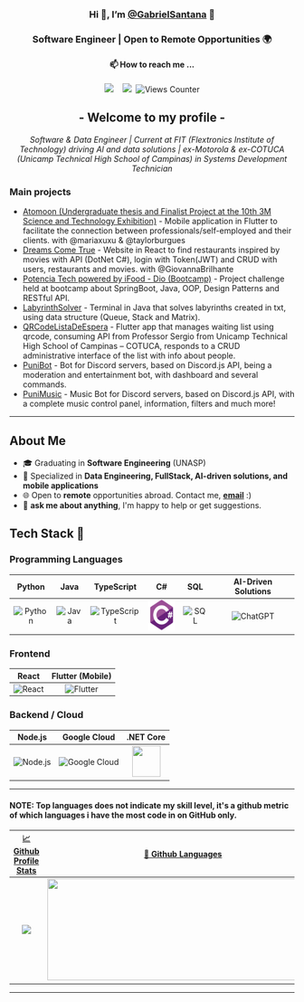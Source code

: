 <h3 align="center">
Hi 👋, I’m <a href="https://www.linkedin.com/in/gabriel-santana-silva" target="_blank" rel="noreferrer">@GabrielSantana</a> 🌟
</h3> 
<h3 align="center">Software Engineer | Open to Remote Opportunities 🌍</h3>

<div align="center"> 
  <h4>📫 How to reach me ...</h4>
  <a href="https://www.linkedin.com/in/gabriel-santana-silva" target="_blank"><img src="https://custom-icon-badges.demolab.com/badge/LinkedIn-0A66C2?logo=linkedin-white&logoColor=fff" height="35"></a>
  &nbsp;&nbsp;
  <a href="mailto:gabriel04.ok@gmail.com" target="_blank"><img src="https://img.shields.io/badge/Gmail-D14836?logo=gmail&logoColor=white" height="35"></a>&nbsp;
  <img src="https://views-counter.vercel.app/badge?pageId=oGaabs&leftColor=000000&rightColor=91f8f9&type=total&label=Viewers&style=none" height="22" alt="Views Counter">
</div>


<h2 align="center">
- Welcome to my profile -
</h2> 

<p align="center">
  <em>
    Software & Data Engineer | Current at FIT (Flextronics Institute of Technology) driving AI and data solutions | ex-Motorola & ex-COTUCA (Unicamp Technical High School of Campinas) in Systems Development Technician
  </em>
</p>

### Main projects

- <a href="https://github.com/AtomoonDev/Rede_Atomoon" target="_blank">Atomoon (Undergraduate thesis and Finalist Project at the 10th 3M Science and Technology Exhibition)</a> - Mobile application in Flutter to facilitate the connection between professionals/self-employed and their clients. with @mariaxuxu & @taylorburgues
- <a href="https://github.com/GiovannaBrilhante/Dreams-come-true" target="_blank">Dreams Come True</a> - Website in React to find restaurants inspired by movies with API (DotNet C#), login with Token(JWT) and CRUD with users, restaurants and movies. with @GiovannaBrilhante
- <a href="https://github.com/oGaabs/Dio-DesignPattern-Padroes_Java" target="_blank">Potencia Tech powered by iFood - Dio (Bootcamp)</a> - Project challenge held at bootcamp about SpringBoot, Java, OOP, Design Patterns and RESTful API.
- <a href="https://github.com/oGaabs/LabirintoSolver_Java" target="_blank">LabyrinthSolver</a> - Terminal in Java that solves labyrinths created in txt, using data structure (Queue, Stack and Matrix).
- <a href="https://github.com/oGaabs/ListaDeEsperaQRCode_PFSergio-Flutter" target="_blank">QRCodeListaDeEspera</a> - Flutter app that manages waiting list using qrcode, consuming API from Professor Sergio from Unicamp Technical High School of Campinas – COTUCA, responds to a CRUD administrative interface of the list with info about people. 
- <a href="https://github.com/oGaabs/PuniBot" target="_blank">PuniBot</a> - Bot for Discord servers, based on Discord.js API, being a moderation and entertainment bot, with dashboard and several commands.
- <a href="https://github.com/oGaabs/PuniMusic" target="_blank">PuniMusic</a> - Music Bot for Discord servers, based on Discord.js API, with a complete music control panel, information, filters and much more!

---

## About Me

- 🎓 Graduating in **Software Engineering** (UNASP)  
- 💼 Specialized in **Data Engineering, FullStack, AI-driven solutions, and mobile applications**
- 🌐 Open to **remote** opportunities abroad. Contact me, **[email]** :)
- 💬 **ask me about anything**, I'm happy to help or get suggestions.

## Tech Stack 🚀

### Programming Languages
| Python | Java | TypeScript | C# | SQL | AI-Driven Solutions |
|:------:|:------:|:------:|:------:|:------:|:------:|
| <img alt="Python" width="50" height="55" src="https://cdn.jsdelivr.net/gh/devicons/devicon/icons/python/python-original-wordmark.svg"> | <img alt="Java" width="50" height="55" src="https://cdn.jsdelivr.net/gh/devicons/devicon/icons/java/java-original-wordmark.svg"> | <img alt="TypeScript" width="50" height="55" src="https://img.icons8.com/color/240/000000/typescript.png"> | <img alt="C#" width="50" height="55" src="https://raw.githubusercontent.com/devicons/devicon/master/icons/csharp/csharp-original.svg"> | <img alt="SQL" width="50" height="55" src="https://cdn.jsdelivr.net/gh/devicons/devicon@latest/icons/azuresqldatabase/azuresqldatabase-original.svg"> | <img width="50" height="55" alt="ChatGPT" src="https://github.com/user-attachments/assets/e5b54a09-52e5-4252-8e7f-61cde7fd2703" />
 

### Frontend
| React | Flutter (Mobile) |
|:-----:|:----------------:|
| <img alt="React" width="50" height="55" src="https://cdn.jsdelivr.net/gh/devicons/devicon/icons/react/react-original-wordmark.svg"> | <img alt="Flutter" width="50" height="55" src="https://cdn.jsdelivr.net/gh/devicons/devicon/icons/flutter/flutter-original.svg"> |

### Backend / Cloud
| Node.js | Google Cloud | .NET Core |
|:-------:|:------------:|:-------:|
| <img alt="Node.js" width="50" height="55" src="https://img.icons8.com/color/240/000000/nodejs.png"> | <img alt="Google Cloud" height="90" src="https://cdn.jsdelivr.net/gh/devicons/devicon@latest/icons/googlecloud/googlecloud-original-wordmark.svg"> | <img width="50" height="55" src="https://cdn.jsdelivr.net/gh/devicons/devicon@latest/icons/dotnetcore/dotnetcore-original.svg" />


---

#### NOTE: Top languages does not indicate my skill level, it's a github metric of which languages i have the most code in on GitHub only.

| [📈 Github Profile Stats](https://github.com/anuraghazra/github-readme-stats#github-stats-card) | [📓 Github Languages](https://github.com/anuraghazra/github-readme-stats#top-languages-card) |
| :---: | :---: |
| <img height="180" src="https://github-readme-stats.vercel.app/api?username=oGaabs&show_icons=true&theme=react&count_private=true&bg_color=0D1117" /> | <img height="180" width="480"  src="https://github-readme-stats.vercel.app/api/top-langs/?username=oGaabs&layout=compact&langs_count=6&hide=cmake&theme=react&bg_color=0D1117" /> |

---

[linktree]: https://linktr.ee/GabrielSant
[github]: https://github.com/oGaabs
[linkedin]: https://www.linkedin.com/in/gabriel-santana-silva/
[email]: mailto:gabriel04.ok@gmail.com
